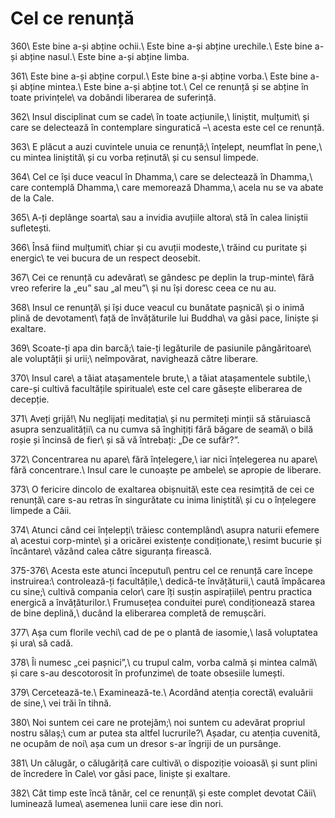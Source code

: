 Cel ce renunță
==============

360\\
Este bine a-și abține ochii.\\
Este bine a-și abține urechile.\\
Este bine a-și abține nasul.\\
Este bine a-și abține limba.

361\\
Este bine a-și abține corpul.\\
Este bine a-și abține vorba.\\
Este bine a-și abține mintea.\\
Este bine a-și abține tot.\\
Cel ce renunță și se abține în toate privințele\\
va dobândi liberarea de suferință.

362\\
Insul disciplinat cum se cade\\
în toate acțiunile,\\
liniștit, mulțumit\\
și care se delectează în contemplare singuratică –\\
acesta este cel ce renunță.

363\\
E plăcut a auzi cuvintele unuia ce renunță;\\
înțelept, neumflat în pene,\\
cu mintea liniștită\\
și cu vorba reținută\\
și cu sensul limpede.

364\\
Cel ce își duce veacul în Dhamma,\\
care se delectează în Dhamma,\\
care contemplă Dhamma,\\
care memorează Dhamma,\\
acela nu se va abate de la Cale.

365\\
A-ți deplânge soarta\\
sau a invidia avuțiile altora\\
stă în calea liniștii sufletești.

366\\
Însă fiind mulțumit\\
chiar și cu avuții modeste,\\
trăind cu puritate și energic\\
te vei bucura de un respect deosebit.

367\\
Cei ce renunță cu adevărat\\
se gândesc pe deplin la trup-minte\\
fără vreo referire la „eu” sau „al meu”\\
și nu își doresc ceea ce nu au.

368\\
Insul ce renunță\\
și își duce veacul cu bunătate pașnică\\
și o inimă plină de devotament\\
față de învățăturile lui Buddha\\
va găsi pace, liniște și exaltare.

369\\
Scoate-ți apa din barcă;\\
taie-ți legăturile de pasiunile pângăritoare\\
ale voluptății și urii;\\
neîmpovărat, navighează către liberare.

370\\
Insul care\\
a tăiat atașamentele brute,\\
a tăiat atașamentele subtile,\\
care-și cultivă facultățile spirituale\\
este cel care găsește eliberarea de decepție.

371\\
Aveți grijă!\\
Nu neglijați meditația\\
și nu permiteți minții să stăruiască asupra senzualității\\
ca nu cumva să înghițiți fără băgare de seamă\\
o bilă roșie și încinsă de fier\\
și să vă întrebați: „De ce sufăr?”.

372\\
Concentrarea nu apare\\
fără înțelegere,\\
iar nici înțelegerea nu apare\\
fără concentrare.\\
Insul care le cunoaște pe ambele\\
se apropie de liberare.

373\\
O fericire dincolo de exaltarea obișnuită\\
este cea resimțită de cei ce renunță\\
care s-au retras în singurătate cu inima liniștită\\
și cu o înțelegere limpede a Căii.

374\\
Atunci când cei înțelepți\\
trăiesc contemplând\\
asupra naturii efemere a\\
acestui corp-minte\\
și a oricărei existențe condiționate,\\
resimt bucurie și încântare\\
văzând calea către siguranța firească.

375-376\\
Acesta este atunci începutul\\
pentru cel ce renunță care începe instruirea:\\
controlează-ți facultățile,\\
dedică-te învățăturii,\\
caută împăcarea cu sine;\\
cultivă compania celor\\
care îți susțin aspirațiile\\
pentru practica energică a învățăturilor.\\
Frumusețea conduitei pure\\
condiționează starea de bine deplină,\\
ducând la eliberarea completă de remușcări.

377\\
Așa cum florile vechi\\
cad de pe o plantă de iasomie,\\
lasă voluptatea și ura\\
să cadă.

378\\
Îi numesc „cei pașnici”,\\
cu trupul calm, vorba calmă și mintea calmă\\
și care s-au descotorosit în profunzime\\
de toate obsesiile lumești.

379\\
Cercetează-te.\\
Examinează-te.\\
Acordând atenția corectă\\
evaluării de sine,\\
vei trăi în tihnă.

380\\
Noi suntem cei care ne protejăm;\\
noi suntem cu adevărat propriul nostru sălaș;\\
cum ar putea sta altfel lucrurile?\\
Așadar, cu atenția cuvenită, ne ocupăm de noi\\
așa cum un dresor s-ar îngriji de un pursânge.

381\\
Un călugăr, o călugăriță care cultivă\\
o dispoziție voioasă\\
și sunt plini de încredere în Cale\\
vor găsi pace, liniște și exaltare.

382\\
Cât timp este încă tânăr, cel ce renunță\\
și este complet devotat Căii\\
luminează lumea\\
asemenea lunii care iese din nori.
